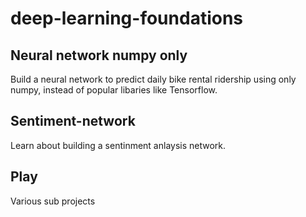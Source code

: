 # deep-learning-foundations

## Neural network numpy only
Build a neural network to predict daily bike rental ridership using only numpy, instead of popular libaries like Tensorflow.

## Sentiment-network
Learn about building a sentinment anlaysis network.

## Play
Various sub projects